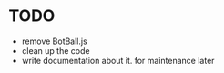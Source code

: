 TODO
====
* remove BotBall.js
* clean up the code
* write documentation about it. for maintenance later